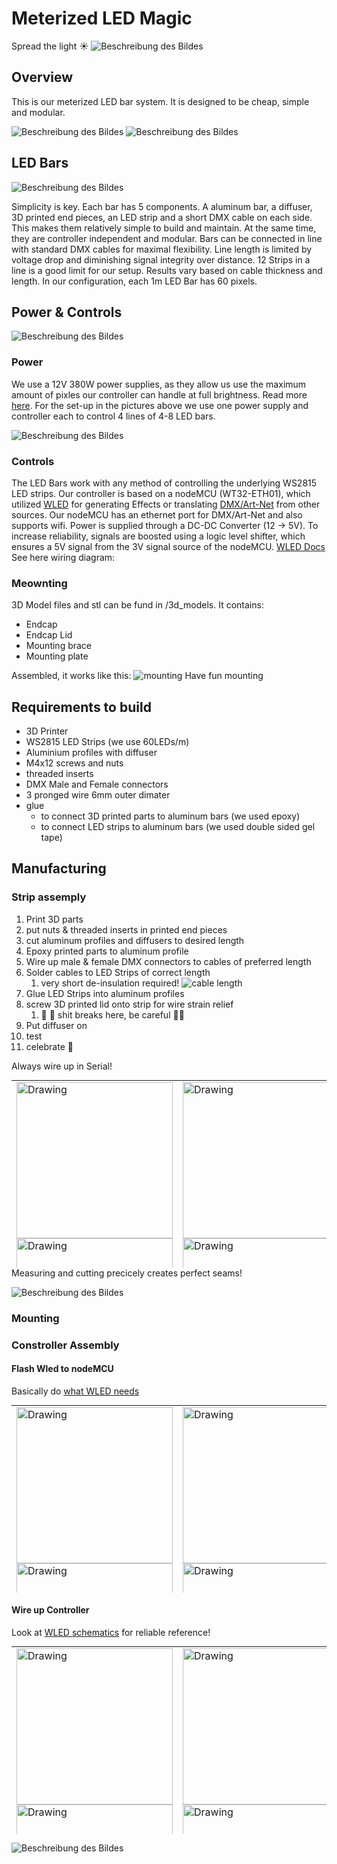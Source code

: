 # Meterized LED Magic

Spread the light ☀️
![Beschreibung des Bildes](images/strips_total.gif)

## Overview
This is our meterized LED bar system. It is designed to be cheap, simple and modular. 

![Beschreibung des Bildes](images/strips_total.jpeg)
![Beschreibung des Bildes](images/strips_ceiling.jpeg)

## LED Bars

![Beschreibung des Bildes](images/LED_bar.jpeg)

Simplicity is key. Each bar has 5 components. A aluminum bar, a diffuser, 3D printed end pieces, an LED strip and a short DMX cable on each side. This makes them relatively simple to build and maintain. At the same time, they are controller independent and modular. Bars can be connected in line with standard DMX cables for maximal flexibility.
Line length is limited by voltage drop and diminishing signal integrity over distance. 12 Strips in a line is a good limit for our setup. Results vary based on cable thickness and length.
In our configuration, each 1m LED Bar has 60 pixels.


## Power & Controls
![Beschreibung des Bildes](images/controller_power.jpeg)    
### Power
We use a 12V 380W power supplies, as they allow us use the maximum amount of pixles our controller can handle at full brightness. Read more [here](https://kno.wled.ge/features/multi-strip/). 
For the set-up in the pictures above we use one power supply and controller each to control 4 lines of 4-8 LED bars.

![Beschreibung des Bildes](images/strips_total_wiring.jpeg)    

### Controls
The LED Bars work with any method of controlling the underlying WS2815 LED strips. Our controller is based on a nodeMCU (WT32-ETH01), which utilized [WLED](https://kno.wled.ge) for generating Effects or translating [DMX/Art-Net](https://en.wikipedia.org/wiki/Art-Net) from other sources.
Our nodeMCU has an ethernet port for DMX/Art-Net and also supports wifi. Power is supplied through a DC-DC Converter (12 -> 5V). 
To increase reliability, signals are boosted using a logic level shifter, which ensures a 5V signal from the 3V signal source of the nodeMCU. [WLED Docs](https://kno.wled.ge/basics/getting-started/)
See here wiring diagram:

### Meownting
3D Model files and stl can be fund in /3d_models. It contains:

- Endcap
- Endcap Lid
- Mounting brace
- Mounting plate

Assembled, it works like this:
![mounting](/images/mount_me.gif)
Have fun mounting 

## Requirements to build
- 3D Printer
- WS2815 LED Strips (we use 60LEDs/m)
- Aluminium profiles with diffuser
- M4x12 screws and nuts
- threaded inserts
- DMX Male and Female connectors
- 3 pronged wire 6mm outer dimater
- glue 
  - to connect 3D printed parts to aluminum bars (we used epoxy)
  - to connect LED strips to aluminum bars (we used double sided gel tape)


## Manufacturing

### Strip assemply




1. Print 3D parts
2. put nuts & threaded inserts in printed end pieces
3. cut aluminum profiles and diffusers to desired length
4. Epoxy printed parts to aluminum profile
5. Wire up male & female DMX connectors to cables of preferred length
6. Solder cables to LED Strips of correct length
   1. very short de-insulation required!
    ![cable length](images/soldering_led.png)
7. Glue LED Strips into aluminum profiles
8. screw 3D printed lid onto strip for wire strain relief
   1. 🚧 🚧 shit breaks here, be careful 🚧🚧
9.  Put diffuser on
10. test
11. celebrate 🎉

 Always wire up in Serial!

<table style="width:100%; border:0; margin:0; height: 300"><tr>
<td style="width:50%; border:0;"> <img src="/images/end-1.jpeg" alt="Drawing" style="width: 250px;"/><img src="/images/end_gap.jpeg" alt="Drawing" style="width: 250px;"/> </td>
<td style="width:50%; border:0;"> <img src="images/end-2.jpeg" alt="Drawing" style="width: 250px;"/><img src="/images/end_nogap.jpeg" alt="Drawing" style="width: 250px;"/> </td>
</tr></table>
Measuring and cutting precicely creates perfect seams!

![Beschreibung des Bildes](images/end_diffuser.jpeg)

### Mounting



### Constroller Assembly

#### Flash Wled to nodeMCU
Basically do [what WLED needs](https://kno.wled.ge/basics/getting-started/)

<table style="width:100%; border:0; margin:0; height: 300"><tr>
<td style="width:33%; border:0;"> <img src="/images/flash_wled3.jpeg" alt="Drawing" style="width: 250px;"/> <img src="/images/flash_wled4.jpeg" alt="Drawing" style="width: 250px;"/> </td>
<td style="width:33%; border:0;"> <img src="images/flash_wled2.jpeg" alt="Drawing" style="width: 250px;"/><img src="/images/flash_wled5.jpeg" alt="Drawing" style="width: 250px;"/>  </td>
<td style="width:33%; border:0;"> <img src="images/flash_wled1.jpeg" alt="Drawing" style="width: 250px;"/> </td>
</tr>
</table>

#### Wire up Controller

Look at [WLED schematics](https://kno.wled.ge/basics/getting-started/) for reliable reference!

<table style="width:100%; border:0; margin:0; height: 300"><tr>
<td style="width:33%; border:0;"> <img src="/images/node_1.jpeg" alt="Drawing" style="width: 250px;"/> <img src="/images/node_2.jpeg" alt="Drawing" style="width: 250px;"/> </td>
<td style="width:33%; border:0;"> <img src="images/logic_level_shifter.jpeg" alt="Drawing" style="width: 250px;"/><img src="/images/logic_level_shifter2.jpeg" alt="Drawing" style="width: 250px;"/>  </td>
<td style="width:33%; border:0;"> <img src="images/DC_DC_Converter.jpeg" alt="Drawing" style="width: 250px;"/> </td>
</tr>
</table>

![Beschreibung des Bildes](images/controller_wiring.jpeg)
